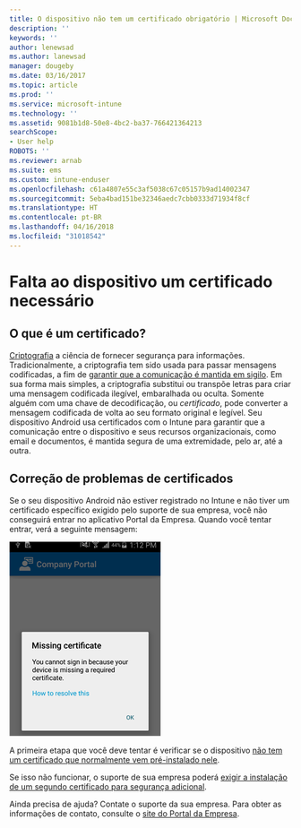 ```yaml
---
title: O dispositivo não tem um certificado obrigatório | Microsoft Docs
description: ''
keywords: ''
author: lenewsad
ms.author: lanewsad
manager: dougeby
ms.date: 03/16/2017
ms.topic: article
ms.prod: ''
ms.service: microsoft-intune
ms.technology: ''
ms.assetid: 9081b1d8-50e8-4bc2-ba37-766421364213
searchScope:
- User help
ROBOTS: ''
ms.reviewer: arnab
ms.suite: ems
ms.custom: intune-enduser
ms.openlocfilehash: c61a4807e55c3af5038c67c05157b9ad14002347
ms.sourcegitcommit: 5eba4bad151be32346aedc7cbb0333d71934f8cf
ms.translationtype: HT
ms.contentlocale: pt-BR
ms.lasthandoff: 04/16/2018
ms.locfileid: "31018542"
---
```

# <a name="your-device-is-missing-a-required-certificate"></a>Falta ao dispositivo um certificado necessário

## <a name="whats-a-certificate"></a>O que é um certificado?

[Criptografia](https://technet.microsoft.com/library/cc962030.aspx) a ciência de fornecer segurança para informações. Tradicionalmente, a criptografia tem sido usada para passar mensagens codificadas, a fim de [garantir que a comunicação é mantida em sigilo](https://technet.microsoft.com/library/cc962019.aspx). Em sua forma mais simples, a criptografia substitui ou transpõe letras para criar uma mensagem codificada ilegível, embaralhada ou oculta. Somente alguém com uma chave de decodificação, ou _certificado_, pode converter a mensagem codificada de volta ao seu formato original e legível. Seu dispositivo Android usa certificados com o Intune para garantir que a comunicação entre o dispositivo e seus recursos organizacionais, como email e documentos, é mantida segura de uma extremidade, pelo ar, até a outra.

## <a name="fixing-certificate-issues"></a>Correção de problemas de certificados

Se o seu dispositivo Android não estiver registrado no Intune e não tiver um certificado específico exigido pelo suporte de sua empresa, você não conseguirá entrar no aplicativo Portal da Empresa. Quando você tentar entrar, verá a seguinte mensagem:

![screenshot-error-message-about-missing-certificate](./media/andr-cert_install-1-cert_missing.png)

A primeira etapa que você deve tentar é verificar se o dispositivo [não tem um certificado que normalmente vem pré-instalado nele](your-device-is-missing-a-preinstalled-certificate-android.md).

Se isso não funcionar, o suporte de sua empresa poderá [exigir a instalação de um segundo certificado para segurança adicional](your-device-is-missing-an-IT-required-certificate-android.md).

Ainda precisa de ajuda? Contate o suporte da sua empresa. Para obter as informações de contato, consulte o [site do Portal da Empresa](https://portal.manage.microsoft.com#HelpDeskDialog).

